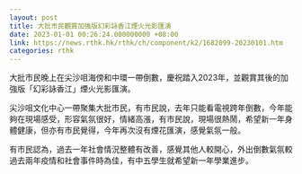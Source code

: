 ```yaml
---
layout: post
title: 大批市民觀賞加強版幻彩詠香江煙火光影匯演
date: 2023-01-01 00:26:24.000000000 +08:00
link: https://news.rthk.hk/rthk/ch/component/k2/1682099-20230101.htm
categories: rthk
---
```


大批市民晚上在尖沙咀海傍和中環一帶倒數，慶祝踏入2023年，並觀賞其後的加強版「幻彩詠香江」煙火光影匯演。

尖沙咀文化中心一帶聚集大批市民，有市民說，去年只能看電視跨年倒數，今年能夠在現場感受，形容氣氛很好，情緒高漲，有市民說，現場很熱鬧，希望新一年身體健康，但亦有市民覺得，今年再次沒有煙花匯演，感覺氣氛一般。

有市民認為，過去一年社會情況整體有改善，感覺其他人較開心，外出倒數氣氛較過去兩年疫情和社會事件時為佳，有中五學生就希望新一年學業進步。
